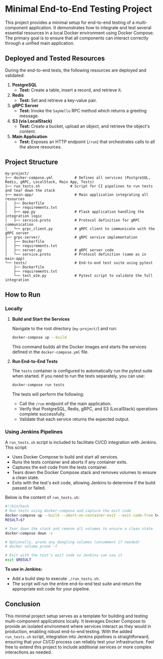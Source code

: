 # Minimal End-to-End Testing Project

This project provides a minimal setup for end-to-end testing of a multi-component application. It demonstrates how to integrate and test several essential resources in a local Docker environment using Docker Compose. The primary goal is to ensure that all components can interact correctly through a unified main application.

## Deployed and Tested Resources

During the end-to-end tests, the following resources are deployed and validated:

1. **PostgreSQL**  
   - **Test:** Create a table, insert a record, and retrieve it.
2. **Redis**  
   - **Test:** Set and retrieve a key-value pair.
3. **gRPC Server**  
   - **Test:** Invoke the `SayHello` RPC method which returns a greeting message.
4. **S3 (via LocalStack)**  
   - **Test:** Create a bucket, upload an object, and retrieve the object's content.
5. **Main Application**  
   - **Test:** Exposes an HTTP endpoint (`/run`) that orchestrates calls to all the above resources.

## Project Structure

```plaintext
my-project/
├── docker-compose.yml          # Defines all services (PostgreSQL, Redis, gRPC, LocalStack, Main App, Tests)
├── run_tests.sh              # Script for CI pipelines to run tests and tear down the stack
├── main-app/                   # Main application integrating all resources
│   ├── Dockerfile
│   ├── requirements.txt
│   ├── app.py                  # Flask application handling the integration logic
│   ├── service.proto           # Protocol definition for gRPC communication
│   └── grpc_client.py          # gRPC client to communicate with the gRPC server
├── grpc-server/                # gRPC service implementation
│   ├── Dockerfile
│   ├── requirements.txt
│   ├── server.py               # gRPC server code
│   └── service.proto           # Protocol definition (same as in main-app)
└── tests/                      # End-to-end test suite using pytest
    ├── Dockerfile
    ├── requirements.txt
    └── test_e2e.py             # Pytest script to validate the full integration
```

## How to Run

### Locally

1. **Build and Start the Services**

   Navigate to the root directory (`my-project/`) and run:

   ```bash
   docker-compose up --build
   ```

   This command builds all the Docker images and starts the services defined in the `docker-compose.yml` file.

2. **Run End-to-End Tests**

   The `tests` container is configured to automatically run the pytest suite when started. If you need to run the tests separately, you can use:

   ```bash
   docker-compose run tests
   ```

   The tests will perform the following:
   - Call the `/run` endpoint of the main application.
   - Verify that PostgreSQL, Redis, gRPC, and S3 (LocalStack) operations complete successfully.
   - Validate that each service returns the expected output.

### Using Jenkins Pipelines

A `run_tests.sh` script is included to facilitate CI/CD integration with Jenkins. This script:

- Uses Docker Compose to build and start all services.
- Runs the tests container and aborts if any container exits.
- Captures the exit code from the tests container.
- Tears down the Docker Compose stack and removes volumes to ensure a clean state.
- Exits with the test's exit code, allowing Jenkins to determine if the build passed or failed.

Below is the content of `run_tests.sh`:

```bash
#!/bin/bash
# Run tests using docker-compose and capture the exit code
docker-compose up --build --abort-on-container-exit --exit-code-from tests tests
RESULT=$?

# Tear down the stack and remove all volumes to ensure a clean state
docker-compose down -v

# Optionally, prune any dangling volumes (uncomment if needed)
# docker volume prune -f

# Exit with the test's exit code so Jenkins can use it
exit $RESULT
```

**To use in Jenkins:**

- Add a build step to execute `./run_tests.sh`.
- The script will run the entire end-to-end test suite and return the appropriate exit code for your pipeline.

## Conclusion

This minimal project setup serves as a template for building and testing multi-component applications locally. It leverages Docker Compose to provide an isolated environment where services interact as they would in production, enabling robust end-to-end testing. With the added `run_tests.sh` script, integration into Jenkins pipelines is straightforward, ensuring that your CI/CD process can reliably test your infrastructure. Feel free to extend this project to include additional services or more complex interactions as needed.
